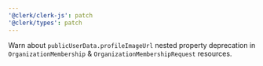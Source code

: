 ```yaml
---
'@clerk/clerk-js': patch
'@clerk/types': patch
---
```


Warn about `publicUserData.profileImageUrl` nested property deprecation in `OrganizationMembership` & `OrganizationMembershipRequest` resources.
